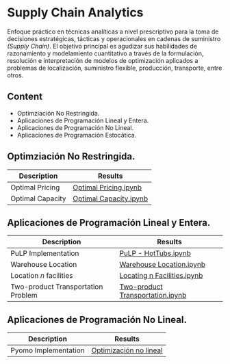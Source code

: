 # Supply Chain Analytics

Enfoque práctico en técnicas analíticas a nivel prescriptivo para la toma de decisiones estratégicas, tácticas
y operacionales en cadenas de suministro *(Supply Chain)*. El objetivo principal es agudizar sus habilidades de razonamiento
y modelamiento cuantitativo a través de la formulación, resolución e interpretación de modelos de optimización aplicados a
problemas de localización, suministro flexible, producción, transporte, entre otros.


## Content

* Optimziación No Restringida.
* Aplicaciones de Programación Lineal y Entera.
* Aplicaciones de Programación No Lineal.
* Aplicaciones de Programación Estocática.


## Optimziación No Restringida.

|Description|Results|
|-----------|-------|
|Optimal Pricing| [Optimal Pricing.ipynb](https://nbviewer.jupyter.org/github/sergiomora03/Supply-Chain-Analytics/blob/master/Optimal%20Pricing.ipynb)|
|Optimal Capacity| [Optimal Capacity.ipynb](https://nbviewer.jupyter.org/github/sergiomora03/Supply-Chain-Analytics/blob/master/Optimal%20Capacity.ipynb)

## Aplicaciones de Programación Lineal y Entera.

|Description|Results|
|-----------|-------|
|PuLP Implementation|[PuLP - HotTubs.ipynb](https://nbviewer.jupyter.org/github/sergiomora03/Supply-Chain-Analytics/blob/master/PuLP%20-%20HotTubs.ipynb)|
|Warehouse Location|[Warehouse Location.ipynb](https://nbviewer.jupyter.org/github/sergiomora03/Supply-Chain-Analytics/blob/master/Warehouse%20Location.ipynb)|
|Location *n* facilities|[Locating n Facilities.ipynb](https://nbviewer.jupyter.org/github/sergiomora03/Supply-Chain-Analytics/blob/master/Locating%20n%20Facilities.ipynb)|
|Two-product Transportation Problem|[Two-product Transportation.ipynb](https://nbviewer.jupyter.org/github/sergiomora03/Supply-Chain-Analytics/blob/master/Two-product%20Transportation.ipynb)|

## Aplicaciones de Programación No Lineal.

|Description|Results|
|-----------|-------|
|Pyomo Implementation|[Optimización no lineal](https://nbviewer.jupyter.org/github/sergiomora03/Supply-Chain-Analytics/blob/master/Tarea%203.ipynb)|

